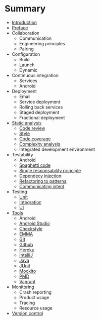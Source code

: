 # Summary

* [Introduction](README.md)
* [Preface](preface.md)
* Collaboration
   * Communication
   * Engineering principles
   * Pairing
* Configuration
   * Build
   * Launch
   * Dynamic
* Continuous integration
   * Services
   * Android
* Deployment
   * Email
   * Service deployment
   * Rolling back services
   * Staged deployment
   * Fractional deployment
* [Static analysis](static_analysis/README.md)
   * [Code review](static_analysis/code_review.md)
   * [Style](static_analysis/style.md)
   * [Code coverage](static_analysis/coverage.md)
   * [Complexity analysis](static_analysis/complexity.md)
   * Integrated development environment
* Testability
   * Android
   * [Spaghetti code](testability/spaghetti.md)
   * [Single responsability principle](testability/srp.md)
   * [Dependecy injection](testability/di.md)
   * [Refactoring to patterns](testability/pattern.md)
   * [Communicating intent](testability/intent.md) 
* Testing
   * [Unit](testing/unit.md)
   * [Integration](testing/integration.md)
   * [UI](testing/ui.md)
* [Tools](tools/README.md)
   * Android
   * [Android Studio](tools/android_studio.md)
   * [Checkstyle](tools/checkstyle.md)
   * [EMMA](tools/emma.md)
   * [Git](tools/git.md)
   * [Github](tools/github.md)
   * [Heroku](tools/heroku.md)
   * [IntelliJ](tools/intellij.md)
   * [Java](tools/java_installation.md)
   * [JUnit](tools/junit.md)
   * [Mockito](tools/mockito.md)
   * [PMD](tools/pmd.md)
   * [Vagrant](tools/vagrant.md)
* Monitoring
   * Crash reporting
   * Product usage
   * Tracing
   * Resource usage
* [Version control](version_control/README.md)
